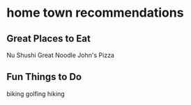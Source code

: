 # home town recommendations

## Great Places to Eat
Nu Shushi
Great Noodle
John's Pizza

## Fun Things to Do
biking
golfing
hiking
